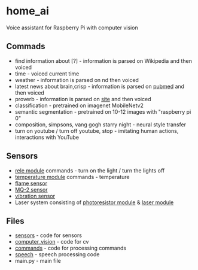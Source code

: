 # home_ai
Voice assistant for Raspberry Pi with computer vision


## Commads

+ find information about [?] - information is parsed on Wikipedia and then voiced
+ time - voiced current time
+ weather - information is parsed on  nd then voiced
+ latest news about brain,crisp - information is parsed on [pubmed](https://www.ncbi.nlm.nih.gov/pubmed/) and then voiced
+ proverb - information is parsed on [site](https://wiki.totalwar.com/w/Loading_Screen_Quotes_(M2TW).html) and then voiced
+ classification - pretrained on imagenet MobileNetv2 
+ semantic segmentation - pretrained on 10-12 images with "raspberry pi 0"
+ composition, simpsons, vang gogh starry night - neural style transfer
+ turn on youtube / turn off youtube, stop  - imitating human actions, interactions with YouTube

## Sensors
+ [rele module](https://www.amazon.com/Tolako-Arduino-Indicator-Channel-Official/dp/B00VRUAHLE) commands - turn on the light / turn the lights off 
+ [temperature module](https://www.amazon.com/DS18B20-Temperature-Measurement-Arduino-Starter/dp/B0786CZCYJ/ref=sr_1_5?dchild=1&keywords=DS18B20+module&qid=1586942077&sr=8-5) commands  - temperature
+ [flame sensor](https://www.amazon.com/SunFounder-Sensor-Module-Arduino-Raspberry/dp/B013G73F3W)
+ [MQ-2 sensor](https://www.amazon.com/Wavesahre-MQ-2-Gas-Sensor-Detection/dp/B00NJOIB50/ref=sr_1_1?dchild=1&keywords=MQ-2+sensor&qid=1586942135&s=electronics&sr=1-1)
+ [vibration sensor](https://www.amazon.com/Ximimark-Motion-Sensor-Vibration-Arduino/dp/B07TWQGMBY/ref=sr_1_3?dchild=1&keywords=vibration+sensor&qid=1586942151&sr=8-3)
+ Laser system consisting of [photoresistor module](https://www.amazon.com/uxcell-Intensity-Detection-Photoresistor-Digital/dp/B07W78QYJZ/ref=sr_1_7?dchild=1&keywords=photoresistor+module&qid=1586942168&sr=8-7) & [laser module](https://www.amazon.com/KY-008-Copper-Sensor-Module-Arduino/dp/B01CG52K1S)


## Files
+ [sensors](https://github.com/OldBonhart/home_ai/tree/master/en/sensors) - code for sensors
+ [computer_vision](https://github.com/OldBonhart/home_ai/tree/master/en/computer_vision) - code for cv
+ [commands](https://github.com/OldBonhart/home_ai/tree/master/en/commands) - code for processing commands
+ [speech](https://github.com/OldBonhart/home_ai/tree/master/en/speech) - speech processing code
+ main.py -  main file 
